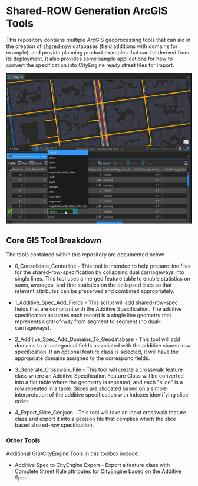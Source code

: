 # Shared-ROW Generation ArcGIS Tools 
This repository contains multiple ArcGIS geoprocessing tools that can aid in the creation of [shared-row](https://github.com/d-wasserman/shared-row/blob/master/README.md) databases (field additions with domains for example), and provide planning product examples that can be derived from its deployment. It also provides some sample applications for how to convert the specification into CityEngine ready street files for import. 

![Shared-ROW-Generation Sample](project/asset/sharedrowgenerationsample.png)

## Core GIS Tool Breakdown

The tools contained within this repository are documented below. 

* 0_Consolidate_Centerline - This tool is intended to help prepare line files for the shared-row-specification by collapsing dual carriageways into single lines. This tool uses a merged feature table to enable statistics on sums, averages, and first statistics on the collapsed lines so that relevant attributes can be preserved and combined appropriately. 

* 1_Additive_Spec_Add_Fields - This script will add shared-row-spec fields that are compliant with the Additive Specification. The additive specification assumes each record is a single line geometry that represents right-of-way from segment to segment (no dual-carriageways).

* 2_Additive_Spec_Add_Domains_To_Geodatabase - This tool will add domains to all categorical fields associated with the additive shared-row specification. If an optional feature class is selected, it will have the appropriate domains assigned to the correspond fields. 

* 3_Generate_Crosswalk_File - This tool will create a crosswalk feature class where an Additive Specification Feature Class will be converted into a flat table where the geometry is repeated, and each "slice" is a row repeated in a table. Slices are allocated based on a simple interpretation of the additive specification with indexes identifying slice order.

* 4_Export_Slice_Geojson - This tool will take an input crosswalk feature class and export it into a geojson file that complies which the slice based shared-row specification. 

### Other Tools

Additional GIS/CityEngine Tools in this toolbox include:

* Additive Spec to CityEngine Export - Export a feature class with Complete Street Rule attributes for CityEngine based on the Additive Spec. 
